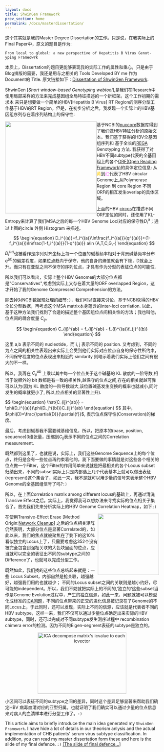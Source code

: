 ```yaml
---
layout: docs
title: ShwinGen Framework
prev_section: home
permalink: /docs/masterdissertation/
---
```


这个其实就是我的Master Degree Dissertation的工作。只是说，在我实际上的Final Paper中，原文的题目是作为: 

`From local to global: a new perspective of Hepatitis B Virus Genot- 
yping Frameowrk`

本质上，Dissertation的题目更能够表现我的实际工作的属性和重心，只是由于Blog排版的需要，我还是用与之相关的 Tools Developed BY me 作为 Document的
Title. 原文链接如下：<a href="{{site.baseurl}}/assets/MasterDissertation.pdf">Dissertation of ShwinGen Framework</a>.

ShwinGen [*Short window-based Genotyping webtool*],是我们在Research中使用局部采样的方法来完成基因组全局特征描述的一个新框架。这个工作初期的需求本
来只是想要做一个简单的HBV[Hepatitis B Virus] RT Region的测序分型工作基于HBV的RT Region。但是，在初步分析之后，我发现一个实际上的HBV基因组序列存在着序列结构上的保守性:
<div>
	<img src="{{site.baseurl}}/img/hbv_circos.svg" width="300" height="300" style="float:left;">
	基于NCBI的<a href="http://www.ncbi.nlm.nih.gov/nuccore">nuccore</a>数据库得到了我们做HBV特征分析的原始文本。我们基于获得的HBV全基因组序列和
	基于全长的<a href="http://newbioafrica.mrc.ac.za/rega-genotype/">REGA</a> Genotyping 方法. 我获得了对HBV不同subtype代表的全基因组上的各个<a href="http://en.wikipedia.org/wiki/Open_reading_frame">ORF(Open Reading Framework)</a>的具体定位信息: 从<a style="color:#FFCC00">黄</a>到<a style="color:#FF66FF">红</a>代表了HBV circular Genome上,从Polymerase Region 到 core Region 不同ORF的相互发生overlap的具体区域。
</div>

上面的HBV <a href="http://circos.ca">circos</a>在描述不同ORF定位的同时，还使用了KL-Entropy来计算了我们MSA之后的每一个HBV Genome Loci对应的保守性$D_{i}^{a}$；通过上图的circle 外侧 Histogram 来描述。

$$
\begin{equation}
D_i^{(a)}=f_i^{(a)}\ln\frac{f_i^{(a)}}{q^{(a)}}+(1-f_i^{(a)})\ln\frac{1-f_i^{(a)}}{1-q^{(a)}}      a\in (A,T,C,G,-)
\end{equation}
$$

$D_i^{(a)}$也被看作是序列对齐坐标上每一个位置的碱基频率相对于背景碱基频率分布$q^{(a)}$的偏差程度，如果位点趋向于保守，他的自身的熵值就会有下降，D就会上升。而只有在亚型之间不保守的序列位点，才具有作为分型的表征位点的可能性.

所以我们可以看出，实际上整个HBV Genome的大部分位点都是"Conservatives",考虑到实际上又存在着大量的ORF overlapped Region，这才开始了我的Genome Compressed Comprehension的方法。

除去掉对NCBI数据预处理的细节`:)`，我们可以直接来讨论，基于NCBI获得的HBV全长分型数据，再考虑这个MSA matrix本身蕴含的inter-loci corrlation.
以此，基于这种方法我们找到了合适的描述整个基因组位点间相关性的方法；我也叫他，位点间的耦合度量 $C_{ij}$。

<div align="center">
$$
\begin{equation}
C_{ij}^{ab} = f_{ij}^{ab} - f_{i}^{(a)}f_{j}^{(b)} 
\end{equation}
$$
</div>

这里 a,b 表示不同的 nucleotide，而 i, j 表示不同的 position. 又考虑到，不同的为点之间的相关性表现出来实际上会受到他们实际对应位点自身的保守性所约束，不同保守程度的位点表现出来相近的 similarity 则暗示着我们实际上他们之间有很大的不一样。

所以，我再在 $C^{ab}_{ij}$ 上乘以其中每一个位点关于这个碱基的 KL 散度的一阶导数,相当于说额外的 bit 数都是有一致的相关性,越保守的位点之间,存在的相关就越可靠可以认为(因为 KL 散度的一阶导数越大,该位置碱基发生变换的概率也就减小,同时发生的概率就更小了, 所以,位点相关的显著性上升).

<div>
$$
\begin{equation}
\hat{C_{ij}^{ab}} = \phi(D_i^{(a)})\phi(D_j^{(b)})C_{ij}^{ab}
\end{equation}
$$
其中，$\phi(D)=\frac{\partial{D}}{\partial{f}}$, 表示位点保守性(Conservation)的梯度。
</div>

最后，考虑到碱基我不需要碱基维信息，所以，把原本的(base, position, sequence)3维张量，压缩到$C_{ij}$表示不同的位点之间的Correlation measurement.


既然都到这里了，也就是说，实际上，我们这些Genome Sequence上的每个位点，终归是会有一些位点再约束着他的。我下面要做的事情就是对这些各个相关的位点做一个Filter，这个Filter的作用简单来说就是把最相关的各个Locus subset归纳出来，不同的subset实际上只是内部选上几个代表基本上就可以做出表征(represent)这个集合了，如此一来，我不是就可以用少量的信号来表示整个HBV Genome的全基因组信号了吗?`:)`

所以，在上面Correlation matrix among different locus的基础上，再通过清洗Transive Effect之后。实际上，我觉得我可以想办法来寻找实际的位点相关子集合了。首先我们先来分析实际上的HBV Genome Correlation Heatmap，如下`;)`
<div>
	<img src="{{site.baseurl}}/img/ND_Cleanup_Positiona.png" width="200" height="200" style="float:right">
</div>

在使用Transive-Effect Erase [Method Origin:<a href="http://www.nature.com/nbt/journal/v31/n8/full/nbt.2657.html">Network Cleanup</a>] 之后的位点相关矩阵仍然表明，大部分位点是显著Correlated的，如此以来，我们的焦点就被聚焦在了剩下的这10% 看似独立的Locus上了，只需要考虑这352个没有被完全包含到强相关联的大色块里面的位点，应当就可以完全的表征出不同的subtype之间的Difference了，也就可以完成分型工作。

既然如此，我们找的这些位点总结起来就是：一些 Locus Subset，内部自然是抢关联，越强越好，越强我们用的也就越少； 不同的Locus subset之间的关联则是越小约好，尽可能的independent。所以，我们不妨就把实际上的不同的,’独立的‘这些subset当作是Genome Evolution过程中，产生的独立信源，如此一来，问题就被可以模型化成标准的<a href="http://en.wikipedia.org/wiki/Independent_component_analysis">ICA问题</a>，不同的位点带来的正交的进化信息被记录在了Genome的不同Locus上，于此同时，还可以发现，实际上不同的信源，应该就是代表者不同的HBV subtype，这样一来，我们不仅可以通过少量位点确定出来实际的HBV subtype，同时，还可以完成对不同subtype发生测序过程中 recombination chimera error的检测。因为不同的Eigen-segment表征的subtype是独立的。

<div align="center">
	<img src="{{site.baseurl}}/img/ICA_Classification.png" width="290" height="200" style="float:center" ALT="ICA decompose matrix's icvalue to each icvector">
</div>

小区间可以表征不同的subtype之间的差异，同时这个差异足够显著来帮助我们确定HBV 病毒血清对应的亚型归属。也就证明了我们确实可以通过少量的位点信息来对病人的血清样本进行分型工作了。`:)`

This article aims to briefly introduce the main idea generated my `ShwinGen Framework`. I have hide a lot of details in our theorism anlysis and the actual implementation of CHB patients' serum virus subtype classification. In addition, you can read my master dissertation form these and here is the silde of my final defence. `:)` <a href="{{site.baseurl}}/assets/Final_Defence.pdf">[The slide of final defence...]</a>























